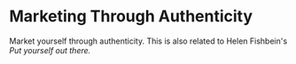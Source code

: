 # Marketing Through Authenticity

Market yourself through authenticity. This is also related to Helen Fishbein's *Put yourself out there.*